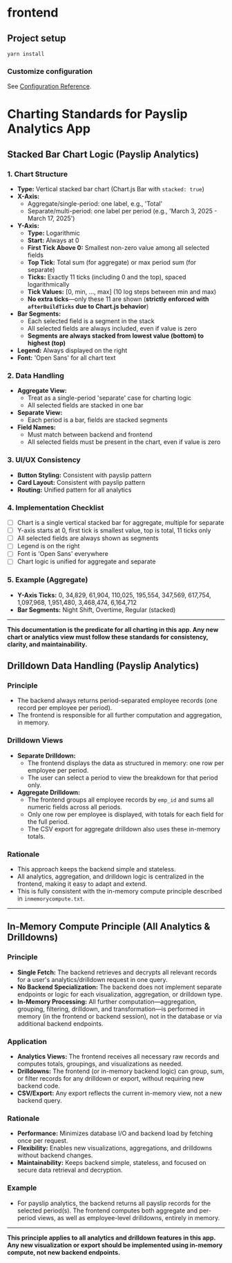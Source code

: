 # frontend

## Project setup
```
yarn install
```

### Customize configuration
See [Configuration Reference](https://cli.vuejs.org/config/).

# Charting Standards for Payslip Analytics App

## Stacked Bar Chart Logic (Payslip Analytics)

### 1. Chart Structure
- **Type:** Vertical stacked bar chart (Chart.js Bar with `stacked: true`)
- **X-Axis:**
  - Aggregate/single-period: one label, e.g., 'Total'
  - Separate/multi-period: one label per period (e.g., 'March 3, 2025 - March 17, 2025')
- **Y-Axis:**
  - **Type:** Logarithmic
  - **Start:** Always at 0
  - **First Tick Above 0:** Smallest non-zero value among all selected fields
  - **Top Tick:** Total sum (for aggregate) or max period sum (for separate)
  - **Ticks:** Exactly 11 ticks (including 0 and the top), spaced logarithmically
  - **Tick Values:** [0, min, ..., max] (10 log steps between min and max)
  - **No extra ticks**—only these 11 are shown (**strictly enforced with `afterBuildTicks` due to Chart.js behavior**)
- **Bar Segments:**
  - Each selected field is a segment in the stack
  - All selected fields are always included, even if value is zero
  - **Segments are always stacked from lowest value (bottom) to highest (top)**
- **Legend:** Always displayed on the right
- **Font:** 'Open Sans' for all chart text

### 2. Data Handling
- **Aggregate View:**
  - Treat as a single-period 'separate' case for charting logic
  - All selected fields are stacked in one bar
- **Separate View:**
  - Each period is a bar, fields are stacked segments
- **Field Names:**
  - Must match between backend and frontend
  - All selected fields must be present in the chart, even if value is zero

### 3. UI/UX Consistency
- **Button Styling:** Consistent with payslip pattern
- **Card Layout:** Consistent with payslip pattern
- **Routing:** Unified pattern for all analytics

### 4. Implementation Checklist
- [ ] Chart is a single vertical stacked bar for aggregate, multiple for separate
- [ ] Y-axis starts at 0, first tick is smallest value, top is total, 11 ticks only
- [ ] All selected fields are always shown as segments
- [ ] Legend is on the right
- [ ] Font is 'Open Sans' everywhere
- [ ] Chart logic is unified for aggregate and separate

### 5. Example (Aggregate)
- **Y-Axis Ticks:** 0, 34,829, 61,904, 110,025, 195,554, 347,569, 617,754, 1,097,968, 1,951,480, 3,468,474, 6,164,712
- **Bar Segments:** Night Shift, Overtime, Regular (stacked)

---

**This documentation is the predicate for all charting in this app. Any new chart or analytics view must follow these standards for consistency, clarity, and maintainability.**

## Drilldown Data Handling (Payslip Analytics)

### Principle
- The backend always returns period-separated employee records (one record per employee per period).
- The frontend is responsible for all further computation and aggregation, in memory.

### Drilldown Views
- **Separate Drilldown:**
  - The frontend displays the data as structured in memory: one row per employee per period.
  - The user can select a period to view the breakdown for that period only.
- **Aggregate Drilldown:**
  - The frontend groups all employee records by `emp_id` and sums all numeric fields across all periods.
  - Only one row per employee is displayed, with totals for each field for the full period.
  - The CSV export for aggregate drilldown also uses these in-memory totals.

### Rationale
- This approach keeps the backend simple and stateless.
- All analytics, aggregation, and drilldown logic is centralized in the frontend, making it easy to adapt and extend.
- This is fully consistent with the in-memory compute principle described in `inmemorycompute.txt`.

---

## In-Memory Compute Principle (All Analytics & Drilldowns)

### Principle
- **Single Fetch:** The backend retrieves and decrypts all relevant records for a user's analytics/drilldown request in one query.
- **No Backend Specialization:** The backend does not implement separate endpoints or logic for each visualization, aggregation, or drilldown type.
- **In-Memory Processing:** All further computation—aggregation, grouping, filtering, drilldown, and transformation—is performed in memory (in the frontend or backend session), not in the database or via additional backend endpoints.

### Application
- **Analytics Views:** The frontend receives all necessary raw records and computes totals, groupings, and visualizations as needed.
- **Drilldowns:** The frontend (or in-memory backend logic) can group, sum, or filter records for any drilldown or export, without requiring new backend code.
- **CSV/Export:** Any export reflects the current in-memory view, not a new backend query.

### Rationale
- **Performance:** Minimizes database I/O and backend load by fetching once per request.
- **Flexibility:** Enables new visualizations, aggregations, and drilldowns without backend changes.
- **Maintainability:** Keeps backend simple, stateless, and focused on secure data retrieval and decryption.

### Example
- For payslip analytics, the backend returns all payslip records for the selected period(s). The frontend computes both aggregate and per-period views, as well as employee-level drilldowns, entirely in memory.

---

**This principle applies to all analytics and drilldown features in this app. Any new visualization or export should be implemented using in-memory compute, not new backend endpoints.**
